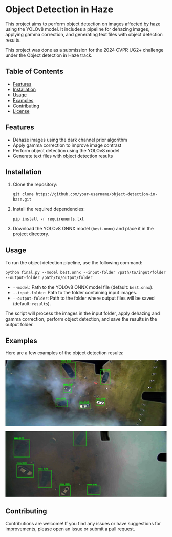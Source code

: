 # Object Detection in Haze

This project aims to perform object detection on images affected by haze using the YOLOv8 model. It includes a pipeline for dehazing images, applying gamma correction, and generating text files with object detection results. 

This project was done as a submission for the 2024 CVPR UG2+ challenge under the Object detection in Haze track. 

## Table of Contents

- [Features](#features)
- [Installation](#installation)
- [Usage](#usage)
- [Examples](#examples)
- [Contributing](#contributing)
- [License](#license)

## Features

- Dehaze images using the dark channel prior algorithm
- Apply gamma correction to improve image contrast
- Perform object detection using the YOLOv8 model
- Generate text files with object detection results

## Installation

1. Clone the repository:
   ```
   git clone https://github.com/your-username/object-detection-in-haze.git
   ```

2. Install the required dependencies:
   ```
   pip install -r requirements.txt
   ```

3. Download the YOLOv8 ONNX model (`best.onnx`) and place it in the project directory.

## Usage

To run the object detection pipeline, use the following command:
```
python final.py --model best.onnx --input-folder /path/to/input/folder --output-folder /path/to/output/folder
```

- `--model`: Path to the YOLOv8 ONNX model file (default: `best.onnx`).
- `--input-folder`: Path to the folder containing input images.
- `--output-folder`: Path to the folder where output files will be saved (default: `results`).

The script will process the images in the input folder, apply dehazing and gamma correction, perform object detection, and save the results in the output folder.

## Examples

Here are a few examples of the object detection results:

![Detection-1](./src/500.jpg)

![Detection-1](./src/501.jpg)

## Contributing

Contributions are welcome! If you find any issues or have suggestions for improvements, please open an issue or submit a pull request.



